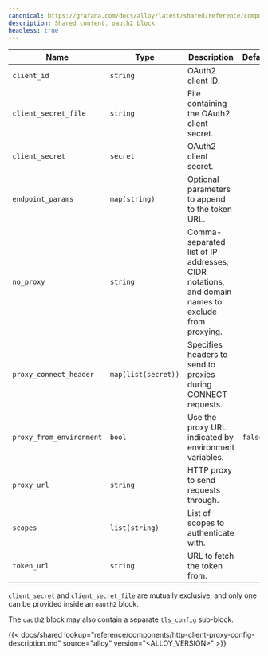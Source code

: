 ```yaml
---
canonical: https://grafana.com/docs/alloy/latest/shared/reference/components/oauth2-block/
description: Shared content, oauth2 block
headless: true
---
```


| Name                     | Type                | Description                                                                                      | Default | Required |
| ------------------------ | ------------------- | ------------------------------------------------------------------------------------------------ | ------- | -------- |
| `client_id`              | `string`            | OAuth2 client ID.                                                                                |         | no       |
| `client_secret_file`     | `string`            | File containing the OAuth2 client secret.                                                        |         | no       |
| `client_secret`          | `secret`            | OAuth2 client secret.                                                                            |         | no       |
| `endpoint_params`        | `map(string)`       | Optional parameters to append to the token URL.                                                  |         | no       |
| `no_proxy`               | `string`            | Comma-separated list of IP addresses, CIDR notations, and domain names to exclude from proxying. |         | no       |
| `proxy_connect_header`   | `map(list(secret))` | Specifies headers to send to proxies during CONNECT requests.                                    |         | no       |
| `proxy_from_environment` | `bool`              | Use the proxy URL indicated by environment variables.                                            | `false` | no       |
| `proxy_url`              | `string`            | HTTP proxy to send requests through.                                                             |         | no       |
| `scopes`                 | `list(string)`      | List of scopes to authenticate with.                                                             |         | no       |
| `token_url`              | `string`            | URL to fetch the token from.                                                                     |         | no       |

`client_secret` and `client_secret_file` are mutually exclusive, and only one can be provided inside an `oauth2` block.

The `oauth2` block may also contain a separate `tls_config` sub-block.

{{< docs/shared lookup="reference/components/http-client-proxy-config-description.md" source="alloy" version="<ALLOY_VERSION>" >}}
